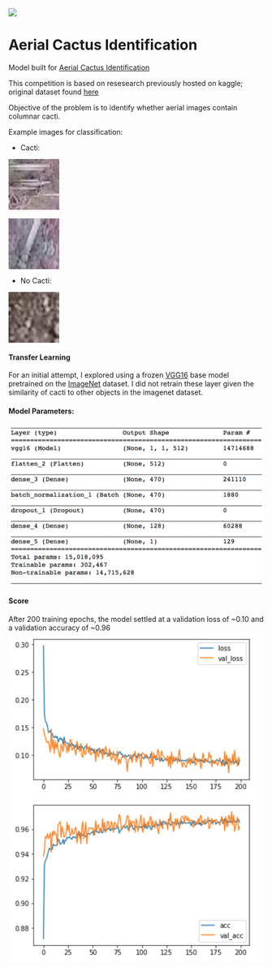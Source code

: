 <a href="header"><img src="https://storage.googleapis.com/kaggle-competitions/kaggle/13435/logos/header.png?t=2019-03-07-17-24-10" align="center" height="100" ></a>

# Aerial Cactus Identification

Model built for [Aerial Cactus Identification](https://www.kaggle.com/c/aerial-cactus-identification/data)

This competition is based on resesearch previously hosted on kaggle; original dataset found [here](https://www.kaggle.com/irvingvasquez/cactus-aerial-photos) 

Objective of the problem is to identify whether aerial images contain columnar cacti. 

Example images for classification:

- Cacti: 

<a href="Cacti"><img src="/images/0004be2cfeaba1c0361d39e2b000257b.jpg" align="center" height="100" ></a><br></br><a href="Cacti"><img src="/images/0017c3c18ddd57a2ea6f9848c79d83d2.jpg" align="center" height="100" ></a>

- No Cacti: 

<a href="No Cacti"><img src="/images/002134abf28af54575c18741b89dd2a4.jpg" align="center" height="100" ></a>

#### Transfer Learning
For an initial attempt, I explored using a frozen [VGG16](https://arxiv.org/abs/1409.1556) base model pretrained on the [ImageNet](http://www.image-net.org) dataset. I did not retrain these layer given the similarity of cacti to other objects in the imagenet dataset. 

#### Model Parameters:
<a href="model params"><img src="/images/model_params.png" align="center" width="800" ></a>



#### Score
After 200 training epochs, the model settled at a validation loss of ~0.10 and a validation accuracy of ~0.96
<a href="Loss + Accuracy"><img src="/images/acc.png" align="left" width="700" ></a>
